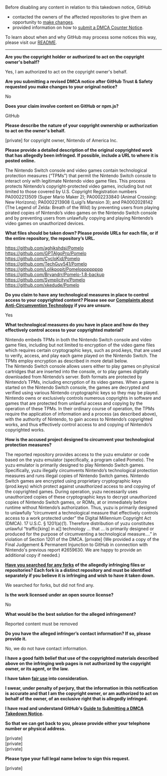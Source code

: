 Before disabling any content in relation to this takedown notice, GitHub
- contacted the owners of the affected repositories to give them an opportunity to [make changes](https://docs.github.com/en/github/site-policy/dmca-takedown-policy#a-how-does-this-actually-work).
- provided information on how to [submit a DMCA Counter Notice](https://docs.github.com/en/articles/guide-to-submitting-a-dmca-counter-notice).

To learn about when and why GitHub may process some notices this way, please visit our [README](https://github.com/github/dmca/blob/master/README.md#anatomy-of-a-takedown-notice).

---

**Are you the copyright holder or authorized to act on the copyright owner's behalf?**

Yes, I am authorized to act on the copyright owner's behalf.

**Are you submitting a revised DMCA notice after GitHub Trust & Safety requested you make changes to your original notice?**

No

**Does your claim involve content on GitHub or npm.js?**

GitHub

**Please describe the nature of your copyright ownership or authorization to act on the owner's behalf.**

[private] for copyright owner, Nintendo of America Inc.

**Please provide a detailed description of the original copyrighted work that has allegedly been infringed. If possible, include a URL to where it is posted online.**

The Nintendo Switch console and video games contain technological protection measures (“TPMs”) that permit the Nintendo Switch console to interact only with legitimate Nintendo video game files. This process protects Nintendo’s copyright-protected video games, including but not limited to those covered by U.S. Copyright Registration numbers PA0002213509 (Super Mario Maker 2); PA0002233840 (Animal Crossing: New Horizons); PA0002213908 (Luigi’s Mansion 3); and PA0002028142 (The Legend of Zelda: Breath of the Wild) by preventing users from playing pirated copies of Nintendo’s video games on the Nintendo Switch console and by preventing users from unlawfully copying and playing Nintendo’s video games on unauthorized devices.

**What files should be taken down? Please provide URLs for each file, or if the entire repository, the repository’s URL.**

https://github.com/aghjkshdsj/Pomelo  
https://github.com/GPTAlgoPro/Pomelo  
https://github.com/CycloKid/Pomelo  
https://github.com/TechGuy541/Pomelo  
https://github.com/Lolikpopit/Pomelopppppppp  
https://github.com/Bryandrr/Pomelo-1.8-backup  
https://github.com/Symplicityy/Pomelo  
https://github.com/xkedude/Pomelo

**Do you claim to have any technological measures in place to control access to your copyrighted content? Please see our <a href="https://docs.github.com/articles/guide-to-submitting-a-dmca-takedown-notice#complaints-about-anti-circumvention-technology">Complaints about Anti-Circumvention Technology</a> if you are unsure.**

Yes

**What technological measures do you have in place and how do they effectively control access to your copyrighted material?**

Nintendo embeds TPMs in both the Nintendo Switch console and video game files, including but not limited to encryption of the video game files which requires certain cryptographic keys, such as prod.keys, that are used to verify, access, and play each game played on the Nintendo Switch. The TPMs employ encryption as described in more detail below.  
The Nintendo Switch console allows users either to play games on physical cartridges that are inserted into the console, or to play games digitally downloaded from Nintendo’s server. Both formats are protected by Nintendo’s TPMs, including encryption of its video games. When a game is started on the Nintendo Switch console, the games are decrypted and verified using various Nintendo cryptographic keys so they may be played. Nintendo owns or exclusively controls numerous copyrights in software and games that are protected from unlawful access and copying by the operation of these TPMs. In their ordinary course of operation, the TPMs require the application of information and a process (as described above), with the authority of Nintendo, to gain access to Nintendo’s copyrighted works, and thus effectively control access to and copying of Nintendo’s copyrighted works.

**How is the accused project designed to circumvent your technological protection measures?**

The reported repository provides access to the yuzu emulator or code based on the yuzu emulator (specifically, a program called Pomelo). The yuzu emulator is primarily designed to play Nintendo Switch games. Specifically, yuzu illegally circumvents Nintendo’s technological protection measures and runs illegal copies of Nintendo Switch games. Nintendo Switch games are encrypted using proprietary cryptographic keys (prod.keys) which protect against unauthorized access to and copying of the copyrighted games. During operation, yuzu necessarily uses unauthorized copies of these cryptographic keys to decrypt unauthorized copies of Nintendo Switch games, or ROMs, at or immediately before runtime without Nintendo’s authorization. Thus, yuzu is primarily designed to unlawfully “circumvent a technological measure that effectively controls access to a work protected under” the Digital Millennium Copyright Act (DMCA). 17 U.S.C. § 1201(a)(1). Therefore distribution of yuzu constitutes unlawful “traffic[king] in a[] technology ... that ... is primarily designed or produced for the purpose of circumventing a technological measure....” in violation of Section 1201 of the DMCA. [private] (We provided a copy of the Final Judgement & Permanent Injunction to GitHub in connection with Nintendo's previous report #2659630. We are happy to provide an additional copy if needed.)

**<a href="https://docs.github.com/articles/dmca-takedown-policy#b-what-about-forks-or-whats-a-fork">Have you searched for any forks</a> of the allegedly infringing files or repositories? Each fork is a distinct repository and must be identified separately if you believe it is infringing and wish to have it taken down.**

We searched for forks, but did not find any.

**Is the work licensed under an open source license?**

No

**What would be the best solution for the alleged infringement?**

Reported content must be removed

**Do you have the alleged infringer’s contact information? If so, please provide it.**

No, we do not have contact information.

**I have a good faith belief that use of the copyrighted materials described above on the infringing web pages is not authorized by the copyright owner, or its agent, or the law.**

**I have taken <a href="https://www.lumendatabase.org/topics/22">fair use</a> into consideration.**

**I swear, under penalty of perjury, that the information in this notification is accurate and that I am the copyright owner, or am authorized to act on behalf of the owner, of an exclusive right that is allegedly infringed.**

**I have read and understand GitHub's <a href="https://docs.github.com/articles/guide-to-submitting-a-dmca-takedown-notice/">Guide to Submitting a DMCA Takedown Notice</a>.**

**So that we can get back to you, please provide either your telephone number or physical address.**

[private]  
[private]  
[private]  

**Please type your full legal name below to sign this request.**

[private]  

